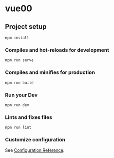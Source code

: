 # vue00

## Project setup
```
npm install
```

### Compiles and hot-reloads for development
```
npm run serve
```

### Compiles and minifies for production
```
npm run build
```

### Run your Dev
```
npm run dev
```

### Lints and fixes files
```
npm run lint
```

### Customize configuration
See [Configuration Reference](https://cli.vuejs.org/config/).
